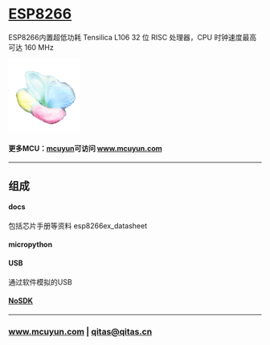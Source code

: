 ﻿# [ESP8266](https://github.com/mcuyun/ESP8266) 

ESP8266内置超低功耗 Tensilica L106 32 位 RISC 处理器，CPU 时钟速度最高可达 160 MHz

[![sites](mcuyun/mcuyun.png)](http://www.mcuyun.com)

#### 更多MCU：[mcuyun](https://github.com/mcuyun/whyme)可访问 www.mcuyun.com

---

## 组成

#### docs

包括芯片手册等资料  esp8266ex_datasheet

#### micropython

#### USB

通过软件模拟的USB

#### [NoSDK](NoSDK/README.md)



---

###  www.mcuyun.com   |    qitas@qitas.cn

